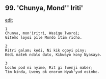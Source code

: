 
## 99.  'Chunya, Mond'' Iriti'
[edit](https://docs.google.com/document/d/1jHtArOe69kqjzz5_7%2Dfm49nhOJhCl6j3/edit?mode=html)



    1
    Chunya, mon'iritri, Wasigu lworoi;
    Gitemo loyoi pile Mondo itim richo.

    2
    Ritri galam; kedi, Ni kik ogoyi piny;
    Kedi matek ndalo duto, Kikwayo kony Nyasaye.

    3
    Locho pod ni nyime, Rit gi lwenji maber;
    Tim kinda, Lweny ok enorum Nyak'yud osimbo.

